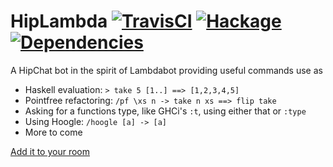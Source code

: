 # HipLambda [![TravisCI](https://travis-ci.org/purefn/hiplambda.svg)](https://travis-ci.org/purefn/hiplambda) [![Hackage](https://img.shields.io/hackage/v/hiplambda.svg?style=flat)](https://hackage.haskell.org/package/hiplambda) [![Dependencies](https://img.shields.io/hackage-deps/v/hiplambda.svg?style=flat)](http://packdeps.haskellers.com/feed?needle=hiplambda)

A HipChat bot in the spirit of Lambdabot providing useful commands use as

* Haskell evaluation: `> take 5 [1..] ==> [1,2,3,4,5]`
* Pointfree refactoring: `/pf \xs n -> take n xs ==> flip take`
* Asking for a functions type, like GHCi's `:t`, using either that or `:type`
* Using Hoogle: `/hoogle [a] -> [a]`
* More to come

[Add it to your room](https://hipchat.com/addons/install?url=https%3A%2F%2Fhiplambda.atlassian.com%2F)

